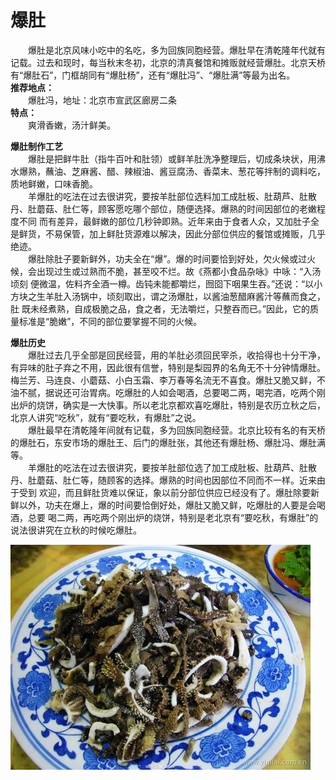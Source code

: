 # 爆肚  
  
&emsp;&emsp;爆肚是北京风味小吃中的名吃，多为回族同胞经营。爆肚早在清乾隆年代就有记载。过去和现时，每当秋末冬初，北京的清真餐馆和摊贩就经营爆肚。北京天桥有“爆肚石”，门框胡同有“爆肚杨”，还有“爆肚冯”、“爆肚满”等最为出名。  
**推荐地点：**  
&emsp;&emsp;爆肚冯，地址：北京市宣武区廊房二条  
**特点：**  
&emsp;&emsp;爽滑香嫩，汤汁鲜美。  
  
**爆肚制作工艺**  
&emsp;&emsp;爆肚是把鲜牛肚（指牛百叶和肚领）或鲜羊肚洗净整理后，切成条块状，用沸水爆熟，蘸油、芝麻酱、醋、辣椒油、酱豆腐汤、香菜末、葱花等拌制的调料吃，质地鲜嫩，口味香脆。  
&emsp;&emsp;羊爆肚的吃法在过去很讲究，要按羊肚部位选料加工成肚板、肚葫芦、肚散丹、肚蘑菇、肚仁等，顾客愿吃哪个部位，随便选择。爆熟的时间因部位的老嫩程度不同 而有差异，最鲜嫩的部位几秒钟即熟。近年来由于食者人众，又加肚子全是鲜货，不易保管，加上鲜肚货源难以解决，因此分部位供应的餐馆或摊贩，几乎绝迹。  
&emsp;&emsp;爆肚除肚子要新鲜外，功夫全在“爆”。爆的时间要恰到好处，欠火候或过火候，会出现过生或过熟而不脆，甚至咬不烂。故《燕都小食品杂咏》中咏：“入汤顷刻 便微温，佐料齐全酒一樽。齿钝未能都嚼烂，囫囵下咽果生吞。”还说：“以小方块之生羊肚入汤锅中，顷刻取出，谓之汤爆肚，以酱油葱醋麻酱汁等蘸而食之，肚 既未经煮熟，自成极脆之品，食之者，无法嚼烂，只整吞而已。”因此，它的质量标准是“脆嫩”，不同的部位要掌握不同的火候。  

**爆肚历史**  
&emsp;&emsp;爆肚过去几乎全部是回民经营，用的羊肚必须回民宰杀，收拾得也十分干净，有异味的肚子弃之不用，因此很有信誉，特别是梨园界的名角无不十分钟情爆肚。梅兰芳、马连良、小蘑菇、小白玉霜、李万春等名流无不喜食。爆肚又脆又鲜，不油不腻，据说还可治胃病。吃爆肚的人如会喝酒，总要喝二两，喝完酒，吃两个刚出炉的烧饼，确实是一大快事。所以老北京都欢喜吃爆肚，特别是农历立秋之后，北京人讲究“吃秋”，就有“要吃秋，有爆肚”之说。  
&emsp;&emsp;爆肚最早在清乾隆年间就有记载，多为回族同胞经营。北京比较有名的有天桥的爆肚石，东安市场的爆肚王、后门的爆肚张，其他还有爆肚杨、爆肚冯、爆肚满等。  
&emsp;&emsp;羊爆肚的吃法在过去很讲究，要按羊肚部位选了加工成肚板、肚葫芦、肚散丹、肚蘑菇、肚仁等，随顾客的选择。爆熟的时间也因部位不同而不一样。近来由于受到 欢迎，而且鲜肚货难以保证，象以前分部位供应已经没有了。爆肚除要新鲜以外，功夫在爆上，爆的时间要恰倒好处，爆肚又脆又鲜，吃爆肚的人要是会喝酒，总要 喝二两，再吃两个刚出炉的烧饼，特别是老北京有“要吃秋，有爆肚”的说法很讲究在立秋的时候吃爆肚。  
  
![](https://raw.githubusercontent.com/szqq0512/Pic/main/img/202201211933861.png)  